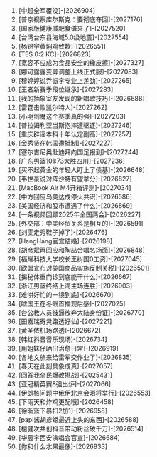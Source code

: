 
1. [中超全军覆没]-[2026904]
1. [普京视察库尔斯克：要彻底夺回]-[2027176]
1. [国家版健康减肥食谱来了]-[2027520]
1. [台湾台东县海域5.0级地震]-[2027554]
1. [杨铭宇黄焖鸡致歉]-[2026551]
1. [TES 0:2 KC]-[2026823]
1. [宽容不应成为食品安全的橡皮擦]-[2027327]
1. [娜可露露变异调整上线正式服]-[2027083]
1. [穆婷婷说乔振宇专业上差劲]-[2027265]
1. [王者新赛季段位继承]-[2027283]
1. [我的抽象室友发现的新唱歌技巧]-[2026688]
1. [雷霆击败凯尔特人]-[2027262]
1. [小明剑魔这个赛季真的强]-[2027203]
1. [普拉姆利亚当斯抱摔遭驱逐]-[2027246]
1. [重庆辟谣本科十年认定副高]-[2027257]
1. [金秀贤在韩国遭抵制]-[2027227]
1. [塞尔吉尼奥赴迪拜向国足报到]-[2027244]
1. [广东男篮101:73大胜四川]-[2027236]
1. [买不起黄金的年轻人盯上了债基]-[2026648]
1. [韦世豪说对阵沙特有望拿分]-[2026827]
1. [MacBook Air M4开箱评测]-[2027034]
1. [中方回应乌美达成停火共识]-[2026586]
1. [美国经济和股市遭遇了什么]-[2026869]
1. [一条视频回顾2025年全国两会]-[2026227]
1. [外交部：中美经贸关系是相互的]-[2026591]
1. [刘雯走秀鞋子掉了]-[2026476]
1. [HangHang官宣结婚]-[2026198]
1. [胡彦斌再回应和陶喆合唱名场面]-[2026848]
1. [福耀科技大学校长王树国0工资]-[2027045]
1. [欧盟宣布对美国商品实施反制关税]-[2026501]
1. [揭秘体重门诊到底能干什么]-[2026667]
1. [浙江男篮终结上海主场连胜]-[2026903]
1. [难哄好忙的一镜到底]-[2026670]
1. [嘘国王在冬眠首播观后感]-[2027025]
1. [台公教人员被逼放弃大陆身份证]-[2026770]
1. [田嘉瑞寄灵路透好仙]-[2027221]
1. [黄圣依机场路透]-[2026672]
1. [韩红抖音音乐现场]-[2026734]
1. [用姐妹仔晒出治愈日常]-[2026919]
1. [各地文旅来给雷军交作业了]-[2026835]
1. [春天在此刻具象成真]-[2027057]
1. [回答我全民爆改挑战]-[2025431]
1. [亚冠精英赛8强出炉]-[2027066]
1. [伊朗核问题中俄伊北京会晤将举行]-[2026553]
1. [下雨天和炸鸡更配哦]-[2026458]
1. [徐昕篮下暴扣2加1]-[2026958]
1. [papi酱胡彦斌最近上头的东西]-[2026588]
1. [檀健次共创抖音带动粉丝破千万]-[2026514]
1. [华晨宇西安演唱会官宣]-[2026684]
1. [你和什么水果最像]-[2026833]